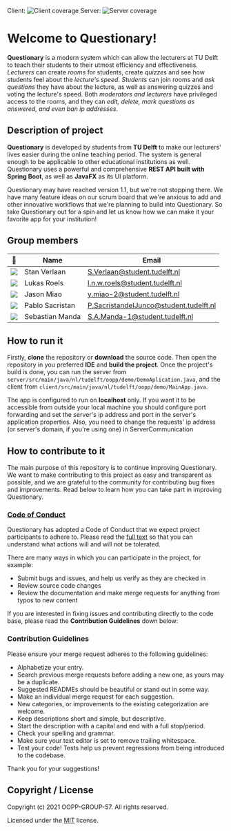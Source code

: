 Client: ![Client coverage](https://gitlab.ewi.tudelft.nl/cse1105/2019-2020/organisation/repository-template/badges/master/coverage.svg?job=client-test)
Server: ![Server coverage](https://gitlab.ewi.tudelft.nl/cse1105/2019-2020/organisation/repository-template/badges/master/coverage.svg?job=server-test)


# Welcome to Questionary!

**Questionary** is a modern system which can allow the lecturers at TU Delft to teach their students to their utmost efficiency and effectiveness. _Lecturers_ can create _rooms_ for students, create _quizzes_ and see how students feel about the _lecture's speed_. _Students_ can join rooms and _ask questions_ they have about the lecture, as well as answering quizzes and voting the lecture's speed. Both _moderators and lecturers_ have privileged access to the rooms, and they can _edit, delete, mark questions as answered, and even ban ip addresses_.

## Description of project

**Questionary** is developed by students from **TU Delft** to make our lecturers' lives easier during the online teaching period. The system is general enough to be applicable to other educational institutions as well. Questionary uses a powerful and comprehensive **REST API built with Spring Boot**, as well as **JavaFX** as its UI platform.

Questionary may have reached version 1.1, but we're not stopping there. We have many feature ideas on our scrum board that we're anxious to add and other innovative workflows that we're planning to build into Questionary. So take Questionary out for a spin and let us know how we can make it your favorite app for your institution!

## Group members

| 📸 | Name | Email |
|---|---|---|
| ![](https://eu.ui-avatars.com/api/?name=SV&length=2&size=50&color=FFF&background=0D8ABC&font-size=0.325) | Stan Verlaan | S.Verlaan@student.tudelft.nl |
| ![](https://eu.ui-avatars.com/api/?name=LR&length=2&size=50&color=DDD&background=777&font-size=0.325) | Lukas Roels | l.n.w.roels@student.tudelft.nl |
| ![](https://eu.ui-avatars.com/api/?name=JM&length=2&size=50&color=AAA&background=920&font-size=0.325) | Jason Miao | y.miao-2@student.tudelft.nl || ![](https://eu.ui-avatars.com/api/?name=DS&length=2&size=50&color=FFF&background=006a4e&font-size=0.325) | Dan Sochirca | D.Sochirca@student.tudelft.nl |
| ![](https://eu.ui-avatars.com/api/?name=PS&length=2&size=50&color=DDD&background=006a4e&font-size=0.325) | Pablo Sacristan | P.SacristandelJunco@student.tudelft.nl |
| ![](https://eu.ui-avatars.com/api/?name=SM&length=2&size=50&color=FFF&background=26b6f0&font-size=0.325) | Sebastian Manda | S.A.Manda-1@student.tudelft.nl |

## How to run it

Firstly, **clone** the repository or **download** the source code. Then open the repository in you preferred **IDE** and **build the project**. Once the project's build is done, you can run the server from `server/src/main/java/nl/tudelft/oopp/demo/DemoAplication.java`, and the client from `client/src/main/java/nl/tudelft/oopp/demo/MainApp.java`. 

The app is configured to run on **localhost** only. If you want it to be accessible from outside your local machine you should configure port forwarding and set the server's ip address and port in the server's application properties. Also, you need to change the requests' ip address (or server's domain, if you're using one) in ServerCommunication

## How to contribute to it
The main purpose of this repository is to continue improving Questionary. We want to make contributing to this project as easy and transparent as possible, and we are grateful to the community for contributing bug fixes and improvements. Read below to learn how you can take part in improving Questionary.

### [Code of Conduct](CODE_OF_CONDUCT.md)
Questionary has adopted a Code of Conduct that we expect project participants to adhere to. Please read the [full text](CODE_OF_CONDUCT.md) so that you can understand what actions will and will not be tolerated.

There are many ways in which you can participate in the project, for example:
- Submit bugs and issues, and help us verify as they are checked in
- Review source code changes
- Review the documentation and make merge requests for anything from typos to new content

If you are interested in fixing issues and contributing directly to the code base, please read the **Contribution Guidelines** down below:

### Contribution Guidelines

Please ensure your merge request adheres to the following guidelines:

- Alphabetize your entry.
- Search previous merge requests before adding a new one, as yours may be a duplicate.
- Suggested READMEs should be beautiful or stand out in some way.
- Make an individual merge request for each suggestion.
- New categories, or improvements to the existing categorization are welcome.
- Keep descriptions short and simple, but descriptive.
- Start the description with a capital and end with a full stop/period.
- Check your spelling and grammar.
- Make sure your text editor is set to remove trailing whitespace.
- Test your code! Tests help us prevent regressions from being introduced to the codebase.

Thank you for your suggestions!

## Copyright / License 
Copyright (c) 2021 OOPP-GROUP-57. All rights reserved.

Licensed under the [MIT](LICENSE) license.
